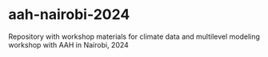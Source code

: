 # aah-nairobi-2024
Repository with workshop materials for climate data and multilevel modeling workshop with AAH in Nairobi, 2024
